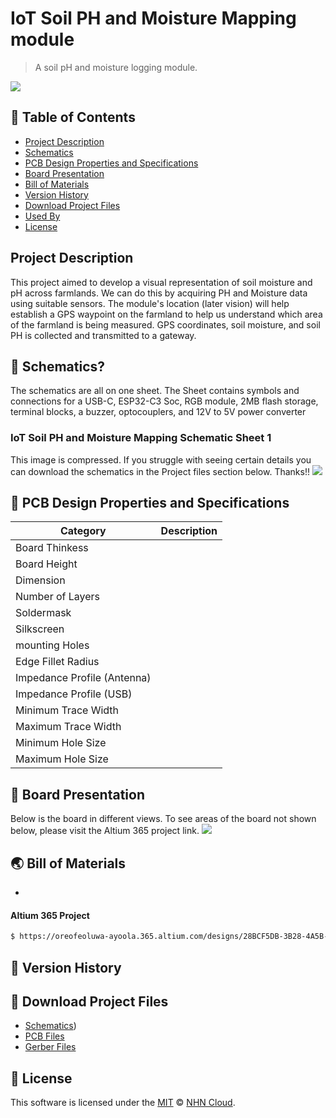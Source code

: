 # IoT Soil PH and Moisture Mapping module 
> A soil pH and moisture logging module.
<img src="https://github.com/user-attachments/assets/a2a56503-3629-4138-bb58-be04060bd364" />

## 🚩 Table of Contents

- [Project Description](#-project-description)
- [Schematics](#-schematics)
- [PCB Design Properties and Specifications](#-pcb-design-properties-and-specifications)
- [Board Presentation](#-board-presentation)
- [Bill of Materials](#-bill-of-materials)
- [Version History](#-version-history)
- [Download Project Files](#-download-project-files)
- [Used By](#-used-by)
- [License](#-license)


##  Project Description 
This project aimed to develop a visual representation of soil moisture and pH across farmlands. We can do this by acquiring PH and Moisture data using suitable sensors. The module's location (later vision) will help establish a GPS waypoint on the farmland to help us understand which area of the farmland is being measured. GPS coordinates, soil moisture, and soil PH is collected and transmitted to a gateway.


## 🤖 Schematics?

The schematics are all on one sheet. The Sheet contains symbols and connections for a USB-C, ESP32-C3 Soc, RGB module, 2MB flash storage, terminal blocks, a buzzer, optocouplers, and 12V to 5V power converter

### IoT Soil PH and Moisture Mapping Schematic Sheet 1
This image is compressed. If you struggle with seeing certain details you can download the schematics in the Project files section below. Thanks!!
<img src="https://github.com/user-attachments/assets/b11934f4-bb2f-49ea-b43e-d20f67230e7f" />


## 🎨 PCB Design Properties and Specifications
| Category | Description |
| --- | --- |
| Board Thinkess | |
| Board Height |  |
| Dimension |    |
| Number of Layers |    |
| Soldermask |  |
| Silkscreen |  |
| mounting Holes |  |
| Edge Fillet Radius |  |
| Impedance Profile (Antenna) |  |
| Impedance Profile (USB) |  |
| Minimum Trace Width  | |
| Maximum Trace Width |  |
| Minimum Hole Size  | |
| Maximum Hole Size |  |

## 🐾 Board Presentation 
Below is the board in different views. To see areas of the board not shown below, please visit the Altium 365 project link. 
<img src="https://github.com/user-attachments/assets/d7cab1d6-857d-4f20-b2da-4b56aaad9e8a" />



## 🌏 Bill of Materials



- 
#### Altium 365 Project

``` sh
$ https://oreofeoluwa-ayoola.365.altium.com/designs/28BCF5DB-3B28-4A5B-AA95-F2BDC21DAB44
```

## 💬 Version History
## 🍞 Download Project Files

- [Schematics](https://github.com/Oreoluwa-IVT/IoT-Soil-PH-and-Moisture-Mapping-module-Prototype-/blob/main/Altium%20Schematic%20Files.zip))
- [PCB Files](https://github.com/nhn/tui.chart)
- [Gerber Files](https://github.com/nhn/tui.grid)

## 📜 License
This software is licensed under the [MIT](https://github.com/nhn/tui.editor/blob/master/LICENSE) © [NHN Cloud](https://github.com/nhn).
